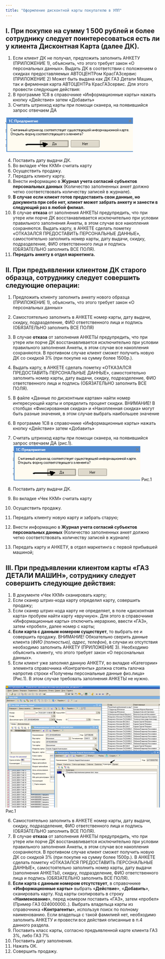 ```yaml
---
title: "Оформление дисконтной карты покупателю в УПП"
---
```


## I. При покупке на сумму 1 500 рублей и более сотруднику следует поинтересоваться есть ли у клиента Дисконтная Карта (далее ДК).

1. Если клиент ДК не получал, предложить заполнить АНКЕТУ (ПРИЛОЖЕНИЕ 1), объяснить, что этого требует закон «О персональных данных». Выдать ДК в соответствии с положением о скидках предоставляемых АВТОЦЕНТРом КрасГАЗсервис (ПРИЛОЖЕНИЕ 2) Может быть выдана как ДК ГАЗ Детали Машин, так и фирменная карта АВТОЦЕНТРа КрасГАЗсервис. Для этого провести следующие действия:
2. В программе 1С8 в справочнике «Информационные карты» нажать кнопку «Действие» затем «Добавить»
3. Считать штрихкод карты при помощи сканера, на появившийся запрос отвечаем ДА

![](_attach/lu902410d00_tmp_59ba2ddfa31bd64f.png)

4. Поставить дату выдачи ДК.
5. Во вкладке «Чек ККМ» считать карту
7. Осуществить продажу.
8. Передать клиенту карту.
9. Внести информацию в **Журнал учета согласий субъектов персональных данных** (Количество заполненных анкет должно четко соответствовать количеству записей в журнале).
10. **В случае если клиент готов предоставить свои данные, но документа при себе нет, клиент может забрать анкету и занести в следующий раз в любой филиал.**
11. В случае **отказа** от заполнения АНКЕТЫ предупредить, что при утере или порче ДК восстанавливается исключительно при условии правильного заполнения Анкеты, в этом случае все накопления сохраняются. Выдать карту, в АНКЕТЕ сделать пометку «ОТКАЗАЛСЯ ПРЕДОСТАВИТЬ ПЕРСОНАЛЬНЫЕ ДАННЫЕ», самостоятельно заполнить номер карты, дату выдачи, скидку, подразделение, ФИО ответственного лица и подпись (ОБЯЗАТЕЛЬНО заполнить ВСЕ ПОЛЯ).
12. **Передать анкету в отдел маркетинга.**

 
## II. **При предъявлении клиентом ДК старого образца, сотруднику следует совершить следующие операции:**
  
1. Предложить клиенту заполнить анкету нового образца (ПРИЛОЖЕНИЕ 1), объяснить, что этого требует закон «О персональных данных»
2. Самостоятельно заполнить в АНКЕТЕ номер карты, дату выдачи, скидку, подразделение, ФИО ответственного лица и подпись (ОБЯЗАТЕЛЬНО заполнить ВСЕ ПОЛЯ)
3. В случае **отказа** от заполнения АНКЕТЫ предупредить, что при утере или порче ДК восстанавливается исключительно при условии правильного заполнения Анкеты, в этом случае все накопления сохраняются. В противном случае клиент сможет получить новую ДК со скидкой 3% (при покупке на сумму более 1500р.).
4. Выдать карту, в АНКЕТЕ сделать пометку «ОТКАЗАЛСЯ ПРЕДОСТАВИТЬ ПЕРСОНАЛЬНЫЕ ДАННЫЕ», самостоятельно заполнить номер карты, дату выдачи, скидку, подразделение, ФИО ответственного лица и подпись (ОБЯЗАТЕЛЬНО заполнить ВСЕ ПОЛЯ).
5. В файле «Данные по дисконтным картам» найти номер интересующей карты и определить процент скидки. ВНИМАНИЕ! В столбцах «Фиксированная скидка» и «Накопленная скидка» могут быть разные значения, в этом случае выбрать наибольшее значение
6. В программе 1С8 в справочнике «Информационные карты» нажать кнопку «Действие» затем «Добавить»
7. Считать штрихкод карты при помощи сканера, на появившийся запрос отвечаем ДА (рис.1).
![](_attach/lu902410d00_tmp_59ba2ddfa31bd64f.png)
Рис.1

8. Поставить дату выдачи ДК.
9. Во вкладке «Чек ККМ» считать карту
10. Осуществить продажу.
11. Передать клиенту новую карту и забрать старую;
12. Внести информацию в **Журнал учета согласий субъектов персональных данных** (Количество заполненных анкет должно четко соответствовать количеству записей в журнале)
13. Передать карту и АНКЕТУ, в отдел маркетинга с первой прибывшей машиной;

## III. При предъявлении клиентом карты «ГАЗ ДЕТАЛИ МАШИН», сотруднику следует совершить следующие действия:

 1. В документе «Чек ККМ» сканировать карту;
 2. Если сканер штрих-кода карту определил карту, совершить продажу;
 3. Если сканер штрих-кода карту не определяет, в поле «дисконтная карта» пробуем найти карту «вручную». Для этого в справочнике «Информационные карты» отключить иерархию, ввести «ГАЗ», затем «пробел», далее номер с карты;
 4. **Если карта с данным номером существует**, то выбрать ее и совершить продажу. ВНИМАНИЕ! Обязательно сверить данные клиента (_ФИО (полностью), адрес, телефон_), в случаи их отсутствия необходимо заполнить АНКЕТУ (ПРИЛОЖЕНИЕ 3). Необходимо объяснить клиенту, что этого требует закон «О персональных данных».
 5. Если клиент уже заполнял данную АНКЕТУ, во вкладке «Категории» элемента справочника «Контрагенты» должна стоять галочка напротив строки «Получены персональные данные физ.лица» (Рис.1). В этом случае требовать заполнения АНКЕТЫ не нужно.

![](_attach/lu902410d00_tmp_f57502a315c778dc.png)
Рис.1

6. Самостоятельно заполнить в АНКЕТЕ номер карты, дату выдачи, скидку, подразделение, ФИО ответственного лица и подпись (ОБЯЗАТЕЛЬНО заполнить ВСЕ ПОЛЯ).
7. В случае **отказа** от заполнения АНКЕТЫ предупредить, что при утере или порче ДК восстанавливается исключительно при условии правильного заполнения Анкеты, в этом случае все накопления сохраняются. В противном случае клиент сможет получить новую ДК со скидкой 3% (при покупке на сумму более 1500р.). В АНКЕТЕ сделать пометку «ОТКАЗАЛСЯ ПРЕДОСТАВИТЬ ПЕРСОНАЛЬНЫЕ ДАННЫЕ», самостоятельно заполнить номер карты, дату выдачи (заполнения АНКЕТЫ), скидку, подразделение, ФИО ответственного лица и подпись (ОБЯЗАТЕЛЬНО заполнить ВСЕ ПОЛЯ).
8. **Если карта с данным номером отсутствует**, в справочнике **«Информационные карты»** выбрать «**Действие**», «**Добавить**», сканировать карту. Код карты скопировать в строку «**Наименование**», перед номером поставить «ГАЗ», затем «пробел» (Пример ГАЗ 024000000..). Выбрать владельца карты из справочника «**Контрагенты**», используя поиск по полному наименованию. Если владельца с такой фамилией нет, необходимо заполнить АНКЕТУ и провести все действия описанные в п.4 данного раздела.
9. Поставить класс карты, согласно предъявленной карте клиента ГАЗ 3%, либо ГАЗ 7%
10. Поставить дату заполнения.
11. Нажать ОК.
12. Совершить продажу.